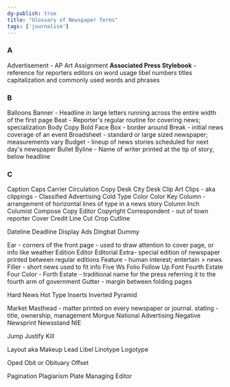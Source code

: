```yaml
---
dg-publish: true
title: "Glossary of Newspaper Terms"
tags: ['journalism']
---
```

### A
Advertisement - 
AP
Art
Assignment
**Associated Press Stylebook** - reference for reporters editors on word usage libel numbers titles capitalization and commonly used words and phrases


### B
Balloons
Banner - Headline in large letters running across the entire width of the first page
Beat - Reporter's regular routine for covering news; specialization
Body Copy
Bold Face
Box - border around 
Break - initial news coverage of an event
Broadsheet - standard or large sized newspaper; measurements vary 
Budget - lineup of news stories  scheduled for next day's newspaper
Bullet 
Byline - Name of writer printed at the tip of story, below headline



### C
Caption
Caps
Carrier
Circulation
Copy Desk
City Desk
Clip Art
Clips - aka clippings - 
Classified Advertising
Cold Type 
Color
Color Key
Column - arrangement of horizontal lines of type in a news story
Column Inch
Columist
Compose
Copy Editor
Copyright
Correspondent - out of town reporter
Cover
Credit Line
Cut 
Crop
Cutline


Dateline
Deadline
Display Ads
Dingbat
Dummy


Ear - corners of the front page - used to draw attention to cover page, or info like weather
Edition
Editor
Editorial
Extra- special edition of newspaper printed between regular editions 
Feature - human interest; entertain > news
Filler - short news used to fit info 
Five Ws
Folio
Follow Up
Font 
Fourth Estate
Four Color - 
Forth Estate - traditional name for the press referring it to the fourth arm of government
Gutter - margin between folding pages

Hard News 
Hot Type
Inserts
Inverted Pyramid 

Market
Masthead - matter printed on every newspaper or journal. stating - title, ownership, management
Morgue
National Advertising
Negative
Newsprint
Newsstand 
NIE


Jump
Justify
Kill

Layout aka Makeup
Lead
Libel
Linotype
Logotype

Oped
Obit or Obituary
Offset

Pagination 
Plagiarism
Plate
Managing Editor